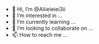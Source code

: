 - 👋 Hi, I’m @Aliieieiei3ii
- 👀 I’m interested in ...
- 🌱 I’m currently learning ...
- 💞️ I’m looking to collaborate on ...
- 📫 How to reach me ...

<!---
Aliieieiei3ii/Aliieieiei3ii is a ✨ special ✨ repository because its `README.md` (this file) appears on your GitHub profile.
You can click the Preview link to take a look at your changes.
--->
